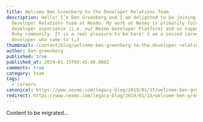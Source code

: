 ```yaml
---
title: Welcome Ben Greenberg to the Developer Relations Team
description: Hello! I’m Ben Greenberg and I am delighted to be joining the
  Developer Relations team at Nexmo. My work at Nexmo is primarily focused on
  developer experience (i.e. our Nexmo Developer Platform) and on supporting the
  Ruby community. It is a real pleasure to be here! I am a second career
  developer who came to […]
thumbnail: /content/blog/welcome-ben-greenberg-to-the-developer-relations-team-dr/IMG_20181218_154449.jpg
author: ben-greenberg
published: true
published_at: 2019-01-15T09:45:40.000Z
comments: true
category: team
tags:
  - careers
canonical: https://www.nexmo.com/legacy-blog/2019/01/15/welcome-ben-greenberg-to-the-developer-relations-team-dr
redirect: https://www.nexmo.com/legacy-blog/2019/01/15/welcome-ben-greenberg-to-the-developer-relations-team-dr
---
```


Content to be migrated...
